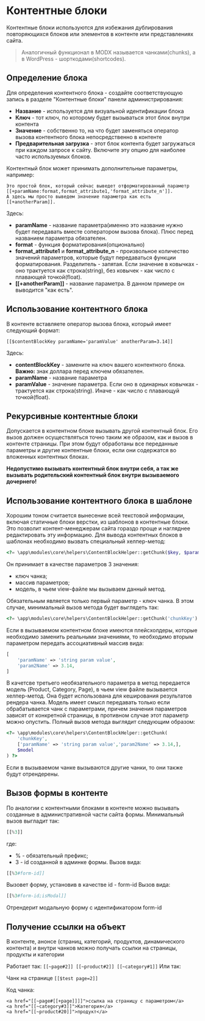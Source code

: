# Контентные блоки

Контентные блоки используются для избежания дублирования повторяющихся блоков или элементов в контенте или представлениях сайта.

> Аналогичный функционал в MODX называется чанками(chunks), а в WordPress - шорткодами(shortcodes).

## Определение блока

Для определения контентного блока - создайте соответствующую запись в разделе "Контентные блоки" панели администрирования:

- **Название** - используется для визуальной идентификации блока
- **Ключ** - тот ключ, по которому будет вызываться этот блок внутри контента
- **Значение** - собственно то, на что будет заменяться оператор вызова контентного блока непосредственно в контенте
- **Предварительная загрузка** - этот блок контента будет загружаться при каждом запросе к сайту. Включите эту опцию для наиболее часто используемых блоков.

Контентный блок может принимать дополнительные параметры, например:

```
Это простой блок, который сейчас выведет отформатированный параметр
[[+paramName:format,format_attribute1,'format_attribute_n']].
А здесь мы просто выведем значение параметра как есть [[+anotherParam]].
```

Здесь:

- **paramName** - название параметра(именно это название нужно будет передавать вместе соператором вызова блока). Плюс перед названием параметра обязателен.
- **format** - функция форматирования(опционально)
- **format_attribute1** и **format_attribute_n** - произвольное количество значений параметров, которые будут передаваться функции форматирования. Разделитель - запятая. Если значение в ковычках - оно трактуется как строка(string), без ковычек - как число с плавающей точкой(float).
- **[[+anotherParam]]** - название параметра. В данном примере он выводится "как есть".

## Использование контентного блока

В контенте вставляете оператор вызова блока, который имеет следующий формат:

```
[[$contentBlockKey paramName='paramValue' anotherParam=3.14]]
```
Здесь:
- **contentBlockKey** - замените на ключ вашего контентного блока. **Важно:** знак доллара перед ключем обязателен.
- **paramName** - название параметра
- **paramValue** - значение параметра. Если оно в одинарных ковычках - трактуется как строка(string). Иначе - как число с плавающуй точкой(float).

## Рекурсивные контентные блоки
Допускается в контентном блоке вызывать другой контентный блок. Его вызов должен осуществляться точно таким же образом, как и вызов в контенте страницы. При этом будут обработаны все переданные параметры и другие контентные блоки, если они содержатся во вложенных контентных блоках.

**Недопустимо вызывать контентный блок внутри себя, а так же вызывать родительский контентный блок внутри вызываемого дочернего!**
## Использование контентного блока в шаблоне
Хорошим тоном считается вынесение всей текстовой информации, включая статичные блоки верстки, из шаблонов в контентные блоки. Это позволит контент-менеджерам сайта гораздо проще и нагляднее редактировать эту информацию.
Для вывода контентных блоков в шаблонах необходимо вызвать специальный хелпер-метод:
```php
<?= \app\modules\core\helpers\ContentBlockHelper::getChunk($key, $params = [], yii\base\Model $model = null) ?>
```
Он принимает в качестве параметров 3 значения:
- ключ чанка;
- массив параметров;
- модель, в чьем view-файле мы вызываем данный метод.

Обязательным является только первый параметр - ключ чанка. В этом случае, минимальный вызов метода будет выглядеть так:
```php
<?= \app\modules\core\helpers\ContentBlockHelper::getChunk('chunkKey') ?>
```
Если в вызываемом контентном блоке имеются плейсхолдеры, которые необходимо заменить реальными значениями, то необходимо вторым параметром передать ассоциативный массив вида:
```php
[
    'paramName' => 'string param value',
    'param2Name' => 3.14,
]
```
В качетсве третьего необязательного параметра в метод передается модель (Product, Category, Page), в чьем view файле вызывается хелпер-метод.   Она будет использована для кеширования результатов рендера чанка. Модель имеет смысл передавать только если обрабатывается чанк с параметрами, причем значения параметров зависят от конкретной страницы, в противном случае этот параметр можно опустить.
Полный вызов метода выглядит следующим образом:
```php
<?= \app\modules\core\helpers\ContentBlockHelper::getChunk(
    'chunkKey',
    ['paramName' => 'string param value','param2Name' => 3.14,],
    $model
) ?>
```
Если в вызываемом чанке вызываются другие чанки, то они также будут отрендерены.
## Вызов формы в контенте
По аналогии с контентными блоками в контенте можно вызывать созданные в административной части сайта формы.
Минимальный вызов выгладит так:
```php
[[%3]]
```
где:
- % - обязательный префикс;
- 3 - id созданной в админке формы.
Вызов вида:
```php
[[%3#form-id]]
```
Вызовет форму, установив в качестве id - form-id
Вызов вида:
```php
[[%3#form-id;isModal]]
```
Отрендерит модальную форму с идентификатором form-id

## Получение ссылки на объект

В контенте, анонсе (страниц, категорий, продуктов, динамического контента) и внутри чанков можно получать ссылки на страницы, продукты и категории

Работает так: `[[~page#2]] [[~product#2]] [[~category#1]]`
Или так:

Чанк на странице `[[$test page=2]]`

Код чанка:

```
<a href="[[~page#[[+page]]]]">ссылка на страницу с параметром</a>
<a href="[[~category#3]]">Категория</a>
<a href="[[~product#20]]">продукт</a>
```
